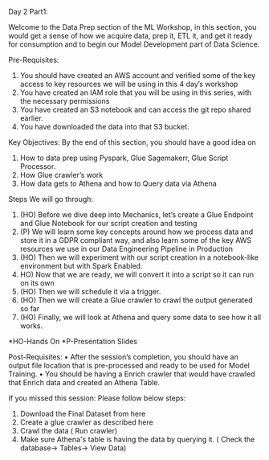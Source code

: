 Day 2 Part1:

Welcome to the Data Prep section of the ML Workshop, in this section, you would get a sense of how we acquire data, prep it, ETL it, and get it ready for consumption and to begin our Model Development part of Data Science.

Pre-Requisites:
1.	You should have created an AWS account and verified some of the key access to key resources we will be using in this 4 day’s workshop
2.	You have created an IAM role that you will be using in this series, with the necessary permissions
3.	You have created an S3 notebook and can access the git repo shared earlier.
4.	You have downloaded the data into that S3 bucket.

Key Objectives:
By the end of this section, you should have a good idea on 
1.	How to data prep using Pyspark, Glue Sagemakerr, Glue Script Processor.
2.	How Glue crawler’s work
3.	How data gets to Athena and how to Query data via Athena

Steps We will go through:
1.	(HO) Before we dive deep into Mechanics, let’s create a Glue Endpoint and Glue Notebook for our script creation and testing
2.	(P) We will learn some key concepts around how we process data and store it in a GDPR compliant way, and also learn some of the key AWS resources we use in our Data Engineering Pipeline in Production
3.	(HO) Then we will experiment with our script creation in a notebook-like environment but with Spark Enabled.
4.	HO) Now that we are ready, we will convert it into a script so it can run on its own
5.	(HO) Then we will schedule it via a trigger.
6.	(HO) Then we will create a Glue crawler to crawl the output generated so far
7.	(HO) Finally, we will look at Athena and query some data to see how it all works.

*HO-Hands On
*P-Presentation Slides

Post-Requisites:
•	After the session’s completion, you should have an output file location that is pre-processed and ready to be used for Model Training.
•	You should be having a Enrich crawler that would have crawled that Enrich data and created an Athena Table.



If you missed this session:
Please follow below steps:
1. Download the Final Dataset from here
2. Create a glue crawler as described here
3. Crawl the data ( Run crawler)
4. Make sure Athena's table is having the data by querying it. ( Check the database-> Tables-> View Data)

